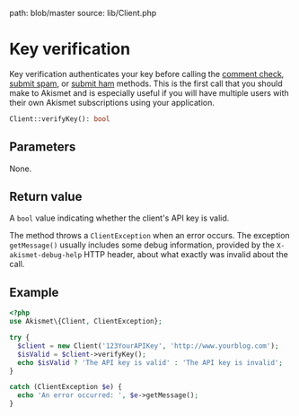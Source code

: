 path: blob/master
source: lib/Client.php

# Key verification
Key verification authenticates your key before calling the [comment check](comment-check.md), [submit spam](submit-spam.md), or [submit ham](submit-ham.md) methods. This is the first call that you should make to Akismet and is especially useful if you will have multiple users with their own Akismet subscriptions using your application.

```php
Client::verifyKey(): bool
```

## Parameters
None.

## Return value
A `bool` value indicating whether the client's API key is valid.

The method throws a `ClientException` when an error occurs.
The exception `getMessage()` usually includes some debug information, provided by the `X-akismet-debug-help` HTTP header, about what exactly was invalid about the call.

## Example

```php
<?php
use Akismet\{Client, ClientException};

try {
  $client = new Client('123YourAPIKey', 'http://www.yourblog.com');
  $isValid = $client->verifyKey();
  echo $isValid ? 'The API key is valid' : 'The API key is invalid';
}

catch (ClientException $e) {
  echo 'An error occurred: ', $e->getMessage();
}
```
